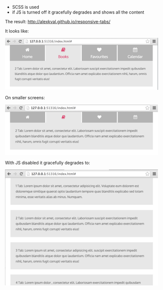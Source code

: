 - SCSS is used
- if JS is turned off it gracefully degrades and shows all the content

The result: http://alexkval.github.io/responsive-tabs/

It looks like:

![](result.png)

On smaller screens:

![](result-small.png)

With JS disabled it gracefully degrades to:

![](result-nojs.png)
